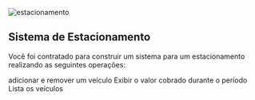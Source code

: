 ![estacionamento](https://github.com/Aclelino/SistemaDeEstacionamento/assets/13538814/c7a5fc71-3988-46f5-b871-92ac1ebe2cac)
## Sistema de Estacionamento
 
Você foi contratado para construir um sistema para um estacionamento realizando as seguintes operações:

adicionar e remover um veículo
Exibir o valor cobrado durante o período
Lista os veículos
